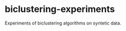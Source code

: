 biclustering-experiments
========================

Experiments of biclustering algorithms on syntetic data.
